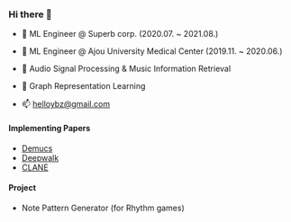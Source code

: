 ### Hi there 👋

- 💼 ML Engineer @ Superb corp.                   (2020.07. ~ 2021.08.)
- 💼 ML Engineer @ Ajou University Medical Center (2019.11. ~ 2020.06.)

- 🤔 Audio Signal Processing & Music Information Retrieval
- 🤔 Graph Representation Learning

- 📫 helloybz@gmail.com


#### Implementing Papers
- [Demucs](https://github.com/helloybz/Demucs-Clone)
- [Deepwalk](https://github.com/helloybz/Deepwalk-Clone)
- [CLANE](https://github.com/helloybz/CLANE)

#### Project
- Note Pattern Generator (for Rhythm games)
